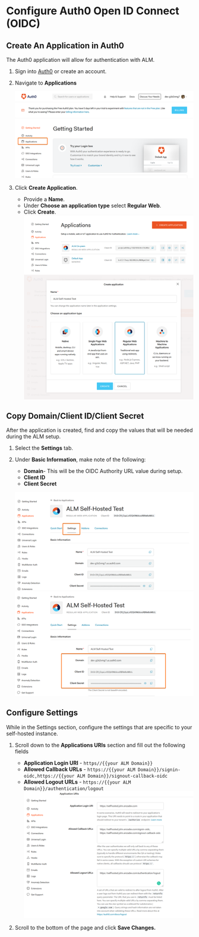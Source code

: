 [Title]: # (Auth0 Configuration)
[tags]: # (Account Lifecycle Manager,ALM,Active Directory,on-premise,on-prem,self hosted,auth0)
[priority]: # (3540)

# Configure Auth0 Open ID Connect (OIDC)

## Create An Application in Auth0

The Auth0 application will allow for authentication with ALM.

1. Sign into [Auth0](https://auth0.com) or create an account.
1. Navigate to **Applications**

    ![auth-step1](images/auth-step1.png "getting started")

1. Click **Create Application**.
    * Provide a **Name**.
    * Under **Choose an application type** select **Regular Web**.
    * Click **Create**.
    ![auth-step2](images/auth-step2.png "applications")
    ![auth-step3](images/auth-step3.png "create application")

## Copy Domain/Client ID/Client Secret

After the application is created, find and copy the values that will be needed during the ALM setup.

1. Select the **Settings** tab.
1. Under **Basic Information**, make note of the following:
    * **Domain**- This will be the OIDC Authority URL value during setup.
    * **Client ID**
    * **Client Secret**

    ![auth-step4](images/auth-step4.png "settings tab")
    ![auth-step5](images/auth-step5a.png "basic information")

## Configure Settings 

While in the Settings section, configure the settings that are specific to your self-hosted instance.

1. Scroll down to the **Applications URIs** section and fill out the following fields
    * **Application Login URI** - ```https//{{your ALM Domain}}```
    * **Allowed Callback URLs** - ```https://{{your ALM Domain}}/signin-oidc,https://{{your ALM Domain}}/signout-callback-oidc```
    * **Allowed Logout URLs** - ```https://{{your ALM Domain}}/authentication/logout```
    ![auth-step6](images/auth-step5.png "configure")

1. Scroll to the bottom of the page and click **Save Changes.**
